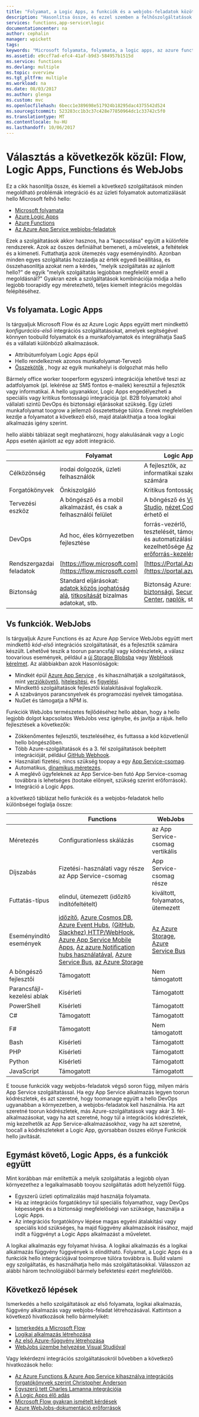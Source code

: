 ```yaml
---
title: "Folyamat, a Logic Apps, a funkciók és a webjobs-feladatok között aaaChoose |} Microsoft Docs"
description: "Hasonlítsa össze, és ezzel szemben a felhőszolgáltatások integráció a Microsoft hello, és döntse el, melyik szolgáltatásokat kell használnia."
services: functions,app-service\logic
documentationcenter: na
author: cephalin
manager: wpickett
tags: 
keywords: "Microsoft folyamata, folyamata, a logic apps, az azure functions feladatokat az azure webjobs-feladatok, webjobs, Eseményfeldolgozási, dinamikus számítási kiszolgáló nélküli architektúrája"
ms.assetid: e9ccf7ad-efc4-41af-b9d3-584957b1515d
ms.service: functions
ms.devlang: multiple
ms.topic: overview
ms.tgt_pltfrm: multiple
ms.workload: na
ms.date: 08/03/2017
ms.author: glenga
ms.custom: mvc
ms.openlocfilehash: 6becc1e389698e517924b18295dac4375542d524
ms.sourcegitcommit: 523283cc1b3c37c428e77850964dc1c33742c5f0
ms.translationtype: MT
ms.contentlocale: hu-HU
ms.lasthandoff: 10/06/2017
---
```

# <a name="choose-between-flow-logic-apps-functions-and-webjobs"></a>Választás a következők közül: Flow, Logic Apps, Functions és WebJobs
Ez a cikk hasonlítja össze, és kiemeli a következő szolgáltatások minden megoldható problémák integráció és az üzleti folyamatok automatizálását hello Microsoft felhő hello:

* [Microsoft folyamata](https://flow.microsoft.com/)
* [Azure Logic Apps](https://azure.microsoft.com/services/logic-apps/)
* [Azure Functions](https://azure.microsoft.com/services/functions/)
* [Az Azure App Service webjobs-feladatok](../app-service-web/web-sites-create-web-jobs.md)

Ezek a szolgáltatások akkor hasznos, ha a "kapcsolása" együtt a különféle rendszerek. Azok az összes definiálhat bemeneti, a műveletek, a feltételek és a kimeneti. Futtathatja azok ütemezés vagy eseményindító. Azonban minden egyes szolgáltatás hozzáadja az érték egyedi beállítása, és összehasonlítja azokat nem a kérdés, "melyik szolgáltatás az ajánlott hello?" de egyik "melyik szolgáltatás legjobban megfelelőt ennél a megoldásnál?" Gyakran ezek a szolgáltatások kombinációja módja a hello legjobb toorapidly egy méretezhető, teljes kiemelt integrációs megoldás felépítéséhez.

<a name="flow"></a>

## <a name="flow-vs-logic-apps"></a>Vs folyamata. Logic Apps
Is tárgyaljuk Microsoft Flow és az Azure Logic Apps együtt mert mindkettő *konfigurációs-első* integrációs szolgáltatásokat, amelyek segítségével könnyen toobuild folyamatok és a munkafolyamatok és integrálhatja SaaS és a vállalati különböző alkalmazások. 

* Attribútumfolyam Logic Apps épül
* Hello rendelkeznek azonos munkafolyamat-Tervező
* [Összekötők](../connectors/apis-list.md) , hogy az egyik munkahelyi is dolgozhat más hello

Bármely office worker tooperform egyszerű integrációja lehetővé teszi az adatfolyamok (pl. lekérése az SMS fontos e-mailek) keresztül a fejlesztők vagy informatikai. A hello ugyanakkor, Logic Apps engedélyezheti a speciális vagy kritikus fontosságú integrációja (pl. B2B folyamatok) ahol vállalati szintű DevOps és biztonsági eljárásokat szükség. Egy üzleti munkafolyamat toogrow a jellemző összetettsége túlóra. Ennek megfelelően kezdje a folyamatot a következő első, majd átalakíthatja a tooa logikai alkalmazás igény szerint.

hello alábbi táblázat segít meghatározni, hogy alakulásának vagy a Logic Apps esetén ajánlott az egy adott integráció.

|  | Folyamat | Logic Apps |
| --- | --- | --- |
| Célközönség |irodai dolgozók, üzleti felhasználók |A fejlesztők, az informatikai szakemberek számára |
| Forgatókönyvek |Önkiszolgáló |Kritikus fontosságú |
| Tervezési eszköz |A böngésző és a mobil alkalmazást, és csak a felhasználói felület |A böngésző és [Visual Studio](../logic-apps/logic-apps-deploy-from-vs.md), [nézet Code](../logic-apps/logic-apps-author-definitions.md) érhető el |
| DevOps |Ad hoc, éles környezetben fejlesztése |forrás-vezérlő, tesztelését, támogatási, és automatizálási és kezelhetősége [Azure erőforrás-kezelés](../logic-apps/logic-apps-arm-provision.md) |
| Rendszergazdai feladatok |[https://flow.microsoft.com](https://flow.microsoft.com) |[https://Portal.Azure.com](https://portal.azure.com) |
| Biztonság |Standard eljárásokat: [adatok közös joghatóság alá](https://wikipedia.org/wiki/Technological_Sovereignty), [titkosítását](https://wikipedia.org/wiki/Data_at_rest#Encryption) bizalmas adatokat, stb. |Biztonság Azure: [Azure biztonsági](https://www.microsoft.com/trustcenter/Security/AzureSecurity), [Security Center](https://azure.microsoft.com/services/security-center/), [naplók](https://azure.microsoft.com/blog/azure-audit-logs-ux-refresh/), stb. |

<a name="function"></a>

## <a name="functions-vs-webjobs"></a>Vs funkciók. WebJobs
Is tárgyaljuk Azure Functions és az Azure App Service WebJobs együtt mert mindkettő *kód-első* integrációs szolgáltatását, és a fejlesztők számára készült. Lehetővé teszik a toorun parancsfájl vagy kódrészletek, a válasz toovarious események, például a [új Storage Blobsba](functions-bindings-storage.md) vagy [WebHook kérelmet](functions-bindings-http-webhook.md). Az alábbiakban azok Hasonlóságok: 

* Mindkét épül [Azure App Service](../app-service/app-service-value-prop-what-is.md) , és kihasználhatják a szolgáltatások, mint [verziókövető](../app-service-web/app-service-continuous-deployment.md), [hitelesítési](../app-service/app-service-authentication-overview.md), és [figyelési](../app-service-web/web-sites-monitor.md).
* Mindkettő szolgáltatások fejlesztői kialakításával foglalkozik.
* A szabványos parancsnyelvek és programozási nyelvek támogatása.
* NuGet és támogatja a NPM is.

Funkciók WebJobs természetes fejlődéséhez hello abban, hogy a hello legjobb dolgot kapcsolatos WebJobs vesz igénybe, és javítja a rájuk. hello fejlesztések a következők: 

* Zökkenőmentes fejlesztői, teszteléséhez, és futtassa a kód közvetlenül hello böngészőben.
* Több Azure-szolgáltatások és a 3. fél szolgáltatások beépített integrációját, például [GitHub Webhook](https://developer.github.com/webhooks/creating/).
* Használati fizetési, nincs szükség toopay a egy [App Service-csomag](../app-service/azure-web-sites-web-hosting-plans-in-depth-overview.md).
* Automatikus, [dinamikus méretezés](functions-scale.md).
* A meglévő ügyfeleknek az App Service-ben futó App Service-csomag továbbra is lehetséges (tootake előnyeit, szükség szerint erőforrások).
* Integráció a Logic Apps.

a következő táblázat hello funkciók és a webjobs-feladatok hello különbségei foglalja össze:

|  | Functions | WebJobs |
| --- | --- | --- |
| Méretezés |Configurationless skálázás |az App Service-csomag vertikális |
| Díjszabás |Fizetési-használati vagy része az App Service-csomag |App Service-csomag része |
| Futtatás-típus |elindul, ütemezett (időzítő indítófeltételt) |kiváltott, folyamatos, ütemezett |
| Eseményindító események |[időzítő](functions-bindings-timer.md), [Azure Cosmos DB](functions-bindings-documentdb.md), [Azure Event Hubs](functions-bindings-event-hubs.md), [(GitHub, Slackhez) HTTP/WebHook](functions-bindings-http-webhook.md), [Azure App Service Mobile Apps](functions-bindings-mobile-apps.md), [Az azure Notification hubs használatával](functions-bindings-notification-hubs.md), [Azure Service Bus](functions-bindings-service-bus.md), [az Azure Storage](functions-bindings-storage.md) |[Az Azure Storage](../app-service-web/websites-dotnet-webjobs-sdk-storage-blobs-how-to.md), [Azure Service Bus](../app-service-web/websites-dotnet-webjobs-sdk-service-bus.md) |
| A böngésző fejlesztői |Támogatott | Nem támogatott |
| Parancsfájl-kezelési ablak |Kísérleti |Támogatott |
| PowerShell |Kísérleti |Támogatott |
| C# |Támogatott |Támogatott |
| F# |Támogatott |Nem támogatott |
| Bash |Kísérleti |Támogatott |
| PHP |Kísérleti |Támogatott |
| Python |Kísérleti |Támogatott |
| JavaScript |Támogatott |Támogatott |

E toouse funkciók vagy webjobs-feladatok végső soron függ, milyen máris App Service szolgáltatással. Ha egy App Service alkalmazás legyen toorun kódrészletek, és azt szeretné, hogy toomanage együtt a hello DevOps ugyanabban a környezetben, a webjobs-feladatok kell használnia. Ha azt szeretné toorun kódrészletek, más Azure-szolgáltatások vagy akár 3. fél-alkalmazásokat, vagy ha azt szeretné, hogy túl a integrációs kódrészletek, míg kezelhetők az App Service-alkalmazásokhoz, vagy ha azt szeretné, toocall a kódrészleteket a Logic App, gyorsabban összes előnye Funkciók hello javítását.  

<a name="together"></a>

## <a name="flow-logic-apps-and-functions-together"></a>Egymást követő, Logic Apps, és a funkciók együtt
Mint korábban már említettük a melyik szolgáltatás a legjobb olyan környezethez a legalkalmasabb tooyou szolgáltatás adott helyzettől függ. 

* Egyszerű üzleti optimalizálás majd használja folyamata.
* Ha az integrációs forgatókönyv túl speciális folyamathoz, vagy DevOps képességek és a biztonsági megfelelőségi van szüksége, használja a Logic Apps.
* Az integrációs forgatókönyv lépése magas egyéni átalakítási vagy speciális kód szükséges, ha majd függvény alkalmazások írásához, majd indít a függvényt a Logic Apps alkalmazást a műveletet.

A logikai alkalmazás egy folyamat hívása. A logikai alkalmazás és a logikai alkalmazás függvény függvények is elindítható. Folyamat, a Logic Apps és a funkciók hello integrációjával tooimprove túlóra továbbra is. Build valami egy szolgáltatás, és használhatja hello más szolgáltatásokkal. Válasszon az alábbi három technológiából bármely befektetési ezért megfelelőbb.

## <a name="next-steps"></a>Következő lépések
Ismerkedés a hello szolgáltatások az első folyamata, logikai alkalmazás, függvény alkalmazás vagy webjobs-feladat létrehozásával. Kattintson a következő hivatkozások hello bármelyikét:

* [Ismerkedés a Microsoft Flow](https://flow.microsoft.com/en-us/documentation/getting-started/)
* [Logikai alkalmazás létrehozása](../logic-apps/logic-apps-create-a-logic-app.md)
* [Az első Azure-függvény létrehozása](functions-create-first-azure-function.md)
* [WebJobs üzembe helyezése Visual Studióval](../app-service-web/websites-dotnet-deploy-webjobs.md)

Vagy lekérdezni integrációs szolgáltatásokról bővebben a következő hivatkozások hello:

* [Az Azure Functions & Azure App Service kihasználva integrációs forgatókönyvek szerint Christopher Anderson](http://www.biztalk360.com/integrate-2016-resources/leveraging-azure-functions-azure-app-service-integration-scenarios/)
* [Egyszerű tett Charles Lamanna integrációja](http://www.biztalk360.com/integrate-2016-resources/integrations-made-simple/)
* [A Logic Apps élő adás](http://aka.ms/logicappslive)
* [Microsoft Flow gyakran ismételt kérdések](https://flow.microsoft.com/documentation/frequently-asked-questions/)
* [Azure WebJobs-dokumentáció erőforrások](../app-service-web/websites-webjobs-resources.md)

